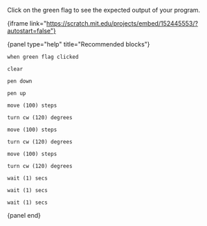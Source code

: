 Click on the green flag to see the expected output of your program.

{iframe link="https://scratch.mit.edu/projects/embed/152445553/?autostart=false"}

{panel type="help" title="Recommended blocks"}

```scratch:split:random
when green flag clicked
```

```scratch:split:random
clear

pen down

pen up
```

```scratch:split:random
move (100) steps

turn cw (120) degrees

move (100) steps

turn cw (120) degrees

move (100) steps

turn cw (120) degrees
```

```scratch:split:random
wait (1) secs

wait (1) secs

wait (1) secs
```

{panel end}
